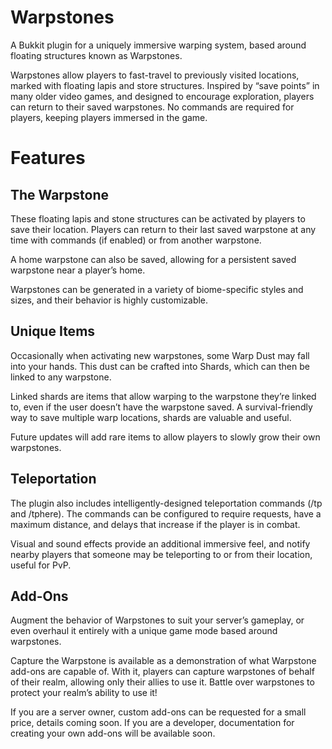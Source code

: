 # Warpstones
A Bukkit plugin for a uniquely immersive warping system, based around floating structures known as Warpstones.

Warpstones allow players to fast-travel to previously visited locations, marked with floating lapis and store structures. Inspired by “save points” in many older video games, and designed to encourage exploration, players can return to their saved warpstones. No commands are required for players, keeping players immersed in the game.

# Features
## The Warpstone
These floating lapis and stone structures can be activated by players to save their location. Players can return to their last saved warpstone at any time with commands (if enabled) or from another warpstone.

A home warpstone can also be saved, allowing for a persistent saved warpstone near a player’s home.

Warpstones can be generated in a variety of biome-specific styles and sizes, and their behavior is highly customizable.

## Unique Items
Occasionally when activating new warpstones, some Warp Dust may fall into your hands. This dust can be crafted into Shards, which can then be linked to any warpstone.

Linked shards are items that allow warping to the warpstone they’re linked to, even if the user doesn’t have the warpstone saved. A survival-friendly way to save multiple warp locations, shards are valuable and useful.

Future updates will add rare items to allow players to slowly grow their own warpstones.

## Teleportation
The plugin also includes intelligently-designed teleportation commands (/tp and /tphere). The commands can be configured to require requests, have a maximum distance, and delays that increase if the player is in combat.

Visual and sound effects provide an additional immersive feel, and notify nearby players that someone may be teleporting to or from their location, useful for PvP.

## Add-Ons
Augment the behavior of Warpstones to suit your server’s gameplay, or even overhaul it entirely with a unique game mode based around warpstones.

Capture the Warpstone is available as a demonstration of what Warpstone add-ons are capable of. With it, players can capture warpstones of behalf of their realm, allowing only their allies to use it. Battle over warpstones to protect your realm’s ability to use it!

If you are a server owner, custom add-ons can be requested for a small price, details coming soon. If you are a developer, documentation for creating your own add-ons will be available soon.
